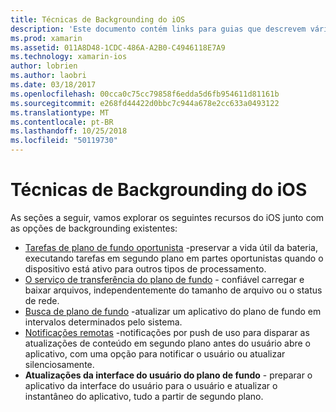 ```yaml
---
title: Técnicas de Backgrounding do iOS
description: 'Este documento contém links para guias que descrevem várias técnicas de backgrounding no iOS: notificações remotas, serviço de transferência em segundo plano, busca em segundo plano e tarefas em segundo plano.'
ms.prod: xamarin
ms.assetid: 011A8D48-1CDC-486A-A2B0-C4946118E7A9
ms.technology: xamarin-ios
author: lobrien
ms.author: laobri
ms.date: 03/18/2017
ms.openlocfilehash: 00cca0c75cc79858f6edda5d6fb954611d81161b
ms.sourcegitcommit: e268fd44422d0bbc7c944a678e2cc633a0493122
ms.translationtype: MT
ms.contentlocale: pt-BR
ms.lasthandoff: 10/25/2018
ms.locfileid: "50119730"
---
```

# <a name="ios-backgrounding-techniques"></a>Técnicas de Backgrounding do iOS

As seções a seguir, vamos explorar os seguintes recursos do iOS junto com as opções de backgrounding existentes:

-  [Tarefas de plano de fundo oportunista](~/ios/app-fundamentals/backgrounding/ios-backgrounding-techniques/ios-backgrounding-with-tasks.md#background_tasks_in_iOS_7) -preservar a vida útil da bateria, executando tarefas em segundo plano em partes oportunistas quando o dispositivo está ativo para outros tipos de processamento.
-  [O serviço de transferência do plano de fundo](~/ios/app-fundamentals/backgrounding/ios-backgrounding-techniques/ios-backgrounding-with-tasks.md#background-transfers) - confiável carregar e baixar arquivos, independentemente do tamanho de arquivo ou o status de rede.
-  [Busca de plano de fundo](~/ios/app-fundamentals/backgrounding/ios-backgrounding-techniques/updating-an-application-in-the-background.md#background_fetch) -atualizar um aplicativo do plano de fundo em intervalos determinados pelo sistema.
-  [Notificações remotas](~/ios/app-fundamentals/backgrounding/ios-backgrounding-techniques/updating-an-application-in-the-background.md#remote_notifications) -notificações por push de uso para disparar as atualizações de conteúdo em segundo plano antes do usuário abre o aplicativo, com uma opção para notificar o usuário ou atualizar silenciosamente.
-  **Atualizações da interface do usuário do plano de fundo** - preparar o aplicativo da interface do usuário para o usuário e atualizar o instantâneo do aplicativo, tudo a partir de segundo plano.
